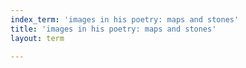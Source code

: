 ```yaml
---
index_term: 'images in his poetry: maps and stones'
title: 'images in his poetry: maps and stones'
layout: term

---
```

